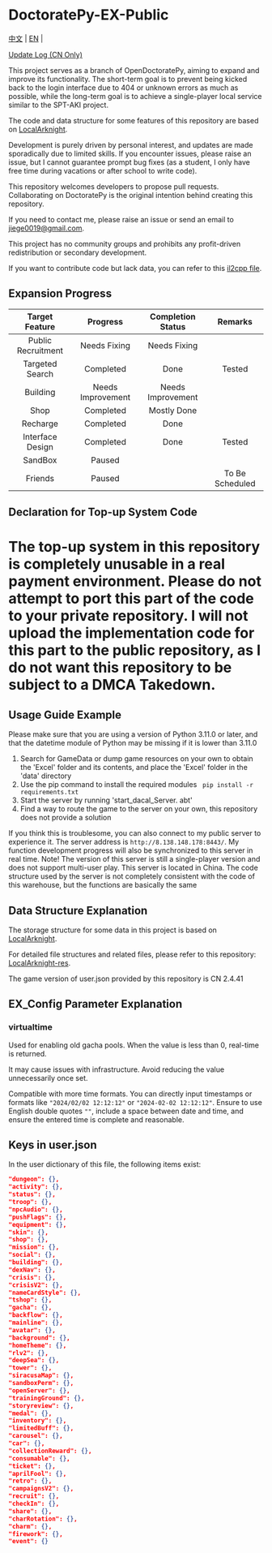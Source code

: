 # DoctoratePy-EX-Public

[中文](https://github.com/jiellll1219/OpenDoctoratePy-EX-Public/tree/main/README.md) | [EN](https://github.com/jiellll1219/OpenDoctoratePy-EX-Public/tree/main/docs/README_EN.md) |

[Update Log (CN Only)](https://github.com/jiellll1219/OpenDoctoratePy-EX-Public/tree/main/docs/updata_log.md)

This project serves as a branch of OpenDoctoratePy, aiming to expand and improve its functionality. The short-term goal is to prevent being kicked back to the login interface due to 404 or unknown errors as much as possible, while the long-term goal is to achieve a single-player local service similar to the SPT-AKI project.

The code and data structure for some features of this repository are based on [LocalArknight](https://github.com/jiellll1219/LocalArknight).

Development is purely driven by personal interest, and updates are made sporadically due to limited skills. If you encounter issues, please raise an issue, but I cannot guarantee prompt bug fixes (as a student, I only have free time during vacations or after school to write code).

This repository welcomes developers to propose pull requests. Collaborating on DoctoratePy is the original intention behind creating this repository.

If you need to contact me, please raise an issue or send an email to jiege0019@gmail.com.

This project has no community groups and prohibits any profit-driven redistribution or secondary development.

If you want to contribute code but lack data, you can refer to this [il2cpp file](https://drive.google.com/file/d/1q7I_cAFzMtyZ2EYqd1IlZLez1uRElgTv/view?usp=sharing).

## Expansion Progress

| Target Feature | Progress | Completion Status | Remarks |
|:---:|:---:|:---:|:---:|
| Public Recruitment | Needs Fixing | Needs Fixing |  |
| Targeted Search | Completed | Done | Tested |
| Building | Needs Improvement | Needs Improvement |  |
| Shop | Completed | Mostly Done |  |
| Recharge | Completed | Done |  |
| Interface Design | Completed | Done | Tested |
| SandBox | Paused |  |  |
| Friends | Paused |  | To Be Scheduled |

## Declaration for Top-up System Code

# **The top-up system in this repository is completely unusable in a real payment environment. Please do not attempt to port this part of the code to your private repository. I will not upload the implementation code for this part to the public repository, as I do not want this repository to be subject to a DMCA Takedown.**

## Usage Guide Example

Please make sure that you are using a version of Python 3.11.0 or later, and that the datetime module of Python may be missing if it is lower than 3.11.0  
1. Search for GameData or dump game resources on your own to obtain the 'Excel' folder and its  contents, and place the 'Excel' folder in the 'data' directory  
2. Use the pip command to install the required modules ` pip install -r requirements.txt`  
3. Start the server by running 'start_dacal_Server. abt'  
4. Find a way to route the game to the server on your own, this repository does not provide a solution

If you think this is troublesome, you can also connect to my public server to experience it. The server address is `http://8.138.148.178:8443/`. My function development progress will also be synchronized to this server in real time. Note! The version of this server is still a single-player version and does not support multi-user play. This server is located in China. The code structure used by the server is not completely consistent with the code of this warehouse, but the functions are basically the same

## Data Structure Explanation

The storage structure for some data in this project is based on [LocalArknight](https://github.com/jiellll1219/LocalArknight).

For detailed file structures and related files, please refer to this repository: [LocalArknight-res](https://github.com/jiellll1219/LocalArknight-res).

The game version of user.json provided by this repository is CN 2.4.41

## EX_Config Parameter Explanation

### virtualtime

Used for enabling old gacha pools. When the value is less than 0, real-time is returned.

It may cause issues with infrastructure. Avoid reducing the value unnecessarily once set.

Compatible with more time formats. You can directly input timestamps or formats like `"2024/02/02 12:12:12"` or `"2024-02-02 12:12:12"`. Ensure to use English double quotes `""`, include a space between date and time, and ensure the entered time is complete and reasonable.

## Keys in user.json

In the user dictionary of this file, the following items exist:

```json
"dungeon": {},
"activity": {},
"status": {},
"troop": {},
"npcAudio": {},
"pushFlags": {},
"equipment": {},
"skin": {},
"shop": {},
"mission": {},
"social": {},
"building": {},
"dexNav": {},
"crisis": {},
"crisisV2": {},
"nameCardStyle": {},
"tshop": {},
"gacha": {},
"backflow": {},
"mainline": {},
"avatar": {},
"background": {},
"homeTheme": {},
"rlv2": {},
"deepSea": {},
"tower": {},
"siracusaMap": {},
"sandboxPerm": {},
"openServer": {},
"trainingGround": {},
"storyreview": {},
"medal": {},
"inventory": {},
"limitedBuff": {},
"carousel": {},
"car": {},
"collectionReward": {},
"consumable": {},
"ticket": {},
"aprilFool": {},
"retro": {},
"campaignsV2": {},
"recruit": {},
"checkIn": {},
"share": {},
"charRotation": {},
"charm": {},
"firework": {},
"event": {}
